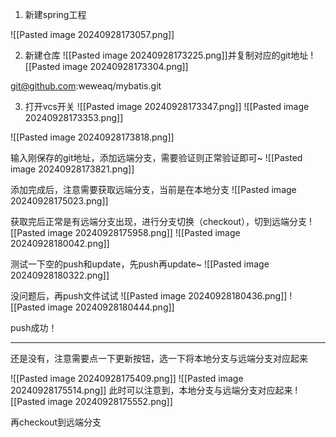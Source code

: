 
1. 新建spring工程

![[Pasted image 20240928173057.png]]

2. 新建仓库
![[Pasted image 20240928173225.png]]并复制对应的git地址
![[Pasted image 20240928173304.png]]

git@github.com:weweaq/mybatis.git

3. 打开vcs开关
![[Pasted image 20240928173347.png]]
![[Pasted image 20240928173353.png]]

![[Pasted image 20240928173818.png]]

输入刚保存的git地址，添加远端分支，需要验证则正常验证即可~
![[Pasted image 20240928173821.png]]

添加完成后，注意需要获取远端分支，当前是在本地分支
![[Pasted image 20240928175023.png]]

获取完后正常是有远端分支出现，进行分支切换（checkout），切到远端分支
![[Pasted image 20240928175958.png]]
![[Pasted image 20240928180042.png]]

测试一下空的push和update，先push再update~
![[Pasted image 20240928180322.png]]

没问题后，再push文件试试
![[Pasted image 20240928180436.png]]
![[Pasted image 20240928180444.png]]

push成功！



---
还是没有，注意需要点一下更新按钮，选一下将本地分支与远端分支对应起来

![[Pasted image 20240928175409.png]]
![[Pasted image 20240928175514.png]]
此时可以注意到，本地分支与远端分支对应起来
![[Pasted image 20240928175552.png]]

再checkout到远端分支


